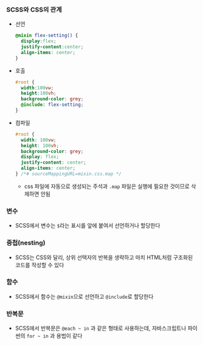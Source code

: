 ### SCSS와 CSS의 관계
- 선언
  ```scss
  @mixin flex-setting() {
    display:flex;
    justify-content:center;
    align-items: center;
  }
  ```
- 호출
  ```scss
  #root {
    width:100vw;
    height:100vh;
    background-color: grey;
    @include: flex-setting;
  }
  ```

- 컴파일
  ```css
  #root {
    width: 100vw;
    height: 100vh;
    background-color: grey;
    display: flex;
    justify-content: center;
    align-items: center;
  } /*# sourceMappingURL=mixin.css.map */
  ```
  - css 파일에 자동으로 생성되는 주석과 `.map` 파일은 실행에 필요한 것이므로 삭제하면 안됨

### 변수
- SCSS에서 변수는 `$`라는 표시를 앞에 붙여서 선언하거나 할당한다 

### 중첩(nesting)
-  SCSS는 CSS와 달리, 상위 선택자의 반복을 생략하고 마치 HTML처럼 구조화된 코드를 작성할 수 있다

### 함수
- SCSS에서 함수는 `@mixin`으로 선언하고 `@include`로 할당한다

### 반복문 
- SCSS에서 반복문은 `@each ~ in` 과 같은 형태로 사용하는데, 자바스크립트나 파이썬의 `for ~ in` 과 용법이 같다